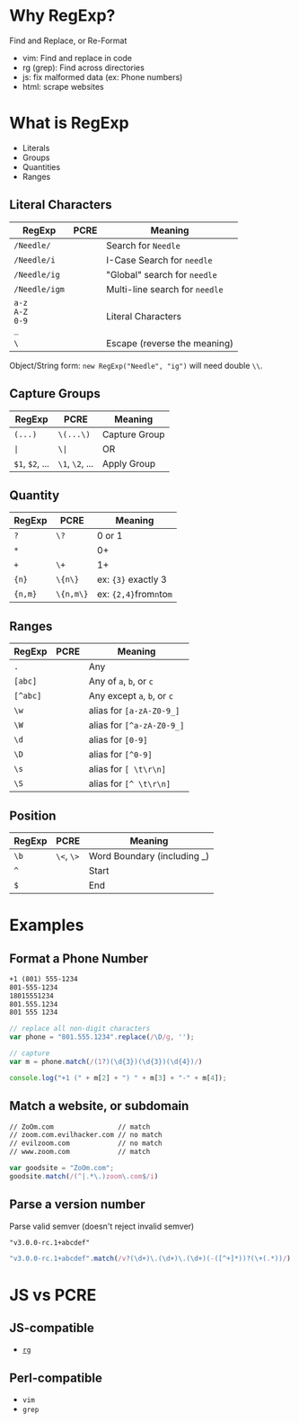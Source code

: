 # Why RegExp?

Find and Replace, or Re-Format

- vim: Find and replace in code
- rg (grep): Find across directories
- js: fix malformed data (ex: Phone numbers)
- html: scrape websites

# What is RegExp

- Literals
- Groups
- Quantities
- Ranges

## Literal Characters

| RegExp                  | PCRE | Meaning                        |
| ----------------------- | ---- | ------------------------------ |
| `/Needle/`              |      | Search for `Needle`            |
| `/Needle/i`             |      | I-Case Search for `needle`     |
| `/Needle/ig`            |      | "Global" search for `needle`   |
| `/Needle/igm`           |      | Multi-line search for `needle` |
| `a-z`<br>`A-Z`<br>`0-9`<br>`_` |   | Literal Characters         |
| `\`                     |      | Escape (reverse the meaning)   |

Object/String form: `new RegExp("Needle", "ig")` will need double `\\`.

## Capture Groups

| RegExp          | PCRE                 | Meaning       |
| --------------- | -------------------- | ------------- |
| `(...)`         | `\(...\)`            | Capture Group |
| `\|`            | <code>\\&vert;</code> | OR            |
| `$1`, `$2`, ... | `\1`, `\2`, ...      | Apply Group   |

## Quantity

| RegExp  | PCRE      | Meaning                 |
| ------- | --------- | ----------------------- |
| `?`     | `\?`      | 0 or 1                  |
| `*`     |           | 0+                      |
| `+`     | `\+`      | 1+                      |
| `{n}`   | `\{n\}`   | ex: `{3}` exactly 3     |
| `{n,m}` | `\{n,m\}` | ex: `{2,4}`from`n`to`m` |

## Ranges

| RegExp   | PCRE | Meaning                     |
| -------- | ---- | --------------------------- |
| `.`      |      | Any                         |
| `[abc]`  |      | Any of `a`, `b`, or `c`     |
| `[^abc]` |      | Any except `a`, `b`, or `c` |
| `\w`     |      | alias for `[a-zA-Z0-9_]`    |
| `\W`     |      | alias for `[^a-zA-Z0-9_]`   |
| `\d`     |      | alias for `[0-9]`           |
| `\D`     |      | alias for `[^0-9]`          |
| `\s`     |      | alias for `[ \t\r\n]`       |
| `\S`     |      | alias for `[^ \t\r\n]`      |

## Position

| RegExp | PCRE       | Meaning                      |
| ------ | ---------- | ---------------------------- |
| `\b`   | `\<`, `\>` | Word Boundary (including \_) |
| `^`    |            | Start                        |
| `$`    |            | End                          |

# Examples

## Format a Phone Number

```txt
+1 (801) 555-1234
801-555-1234
18015551234
801.555.1234
801 555 1234
```

```js
// replace all non-digit characters
var phone = "801.555.1234".replace(/\D/g, '');

// capture
var m = phone.match(/(1?)(\d{3})(\d{3})(\d{4})/)

console.log("+1 (" + m[2] + ") " + m[3] + "-" + m[4]);
```

## Match a website, or subdomain

```txt
// ZoOm.com                // match
// zoom.com.evilhacker.com // no match
// evilzoom.com            // no match
// www.zoom.com            // match
```

```js
var goodsite = "ZoOm.com";
goodsite.match(/(^|.*\.)zoom\.com$/i)
```

## Parse a version number

Parse valid semver (doesn't reject invalid semver)

```txt
"v3.0.0-rc.1+abcdef"
```

```js
"v3.0.0-rc.1+abcdef".match(/v?(\d+)\.(\d+)\.(\d+)(-([^+]*))?(\+(.*))/)
```

# JS vs PCRE

## JS-compatible

- [`rg`](https://webinstall.dev/rg)

## Perl-compatible

- `vim`
- `grep`


